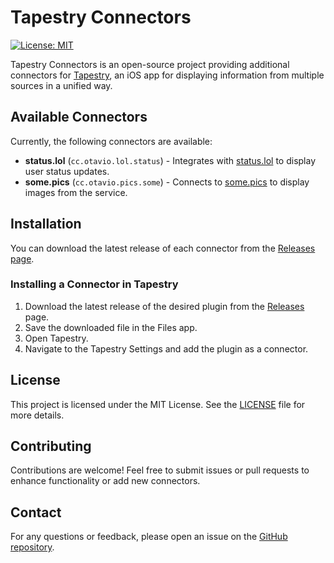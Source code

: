 # Tapestry Connectors

[![License: MIT](https://img.shields.io/badge/License-MIT-yellow.svg)](LICENSE)

Tapestry Connectors is an open-source project providing additional connectors for [Tapestry](https://github.com/TheIconfactory/Tapestry), an iOS app for displaying information from multiple sources in a unified way.

## Available Connectors

Currently, the following connectors are available:

- **status.lol** (`cc.otavio.lol.status`) - Integrates with [status.lol](https://status.lol) to display user status updates.
- **some.pics** (`cc.otavio.pics.some`) - Connects to [some.pics](https://some.pics) to display images from the service.

## Installation

You can download the latest release of each connector from the [Releases page](https://github.com/otaviocc/tapestry-connectors/releases).

### Installing a Connector in Tapestry

1. Download the latest release of the desired plugin from the [Releases](https://github.com/otaviocc/tapestry-connectors/releases) page.
2. Save the downloaded file in the Files app.
3. Open Tapestry.
4. Navigate to the Tapestry Settings and add the plugin as a connector.

## License

This project is licensed under the MIT License. See the [LICENSE](LICENSE) file for more details.

## Contributing

Contributions are welcome! Feel free to submit issues or pull requests to enhance functionality or add new connectors.

## Contact

For any questions or feedback, please open an issue on the [GitHub repository](https://github.com/otaviocc/tapestry-connectors/issues).
